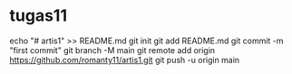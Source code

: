 # tugas11
echo "# artis1" >> README.md git init git add README.md git commit -m "first commit" git branch -M main git remote add origin https://github.com/romanty11/artis1.git git push -u origin main                 

